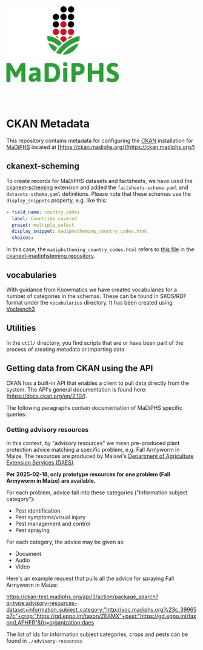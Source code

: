 <img src="images/MaDiPHS_logo.png" style="height: 200px; padding-bottom: 50px;"/>


# CKAN Metadata
This repository contains metadata for configuring the [CKAN](https://ckan.org/) installation 
for [MaDiPHS](https://madiphs.org) located at [https://ckan.madiphs.org/](https://ckan.madiphs.org/)

## ckanext-scheming
To create records for MaDiPHS datasets and factsheets, we have used the [ckanext-scheming](https://github.com/ckan/ckanext-scheming) 
extension and added the `factsheets-schema.yaml` and `datasets-schema.yaml` definitions. Please note that these schemas use the 
`display_snippets` property, e.g. like this:

```yaml
- field_name: country_codes
  label: Countries covered
  preset: multiple_select
  display_snippet: madiphstheming_country_codes.html
  choices:
 ```

 In this case, the `madiphstheming_country_codes.html` refers to [this file](https://github.com/MaDiPHS/ckanext-madiphstheming/blob/main/ckanext/madiphstheming/templates/scheming/display_snippets/madiphstheming_country_codes.html) in the [ckanext-madiphsteming repository](https://github.com/MaDiPHS/ckanext-madiphstheming).



## vocabularies
With guidance from Knowmatics we have created vocabularies for a number of categories in the schemas. These can be found in SKOS/RDF format under the `vocabularies` directory. It has been created using [Vocbench3](https://bitbucket.org/art-uniroma2/vocbench3/src/master/)

## Utilities
In the `util/` directory, you find scripts that are or have been part of the process of creating metadata or importing data

## Getting data from CKAN using the API
CKAN has a built-in API that enables a client to pull data directly from the system. The API's general documentation is found here: (https://docs.ckan.org/en/2.10/).

The following paragraphs contain documentation of MaDiPHS specific queries.

### Getting advisory resources
In this context, by "advisory resources" we mean pre-produced plant protection advice matching a specific problem, e.g. Fall Armyworm in Maize. The resources are produced by Malawi's [Department of Agriculture Extension Services (DAES)](https://ckan.madiphs.org/organization/about/daes).

**Per 2025-02-18, only prototype resources for one problem (Fall Armyworm in Maize) are available.**

For each problem, advice fall into these categories ("Information subject category"):
* Pest identification
* Pest symptoms/visual injury
* Pest management and control
* Pest spraying

For each category, the advice may be given as:
* Document
* Audio
* Video

Here's an example request that pulls all the advice for spraying Fall Armyworm in Maize:

https://ckan-test.madiphs.org/api/3/action/package_search?q=type:advisory-resources-dataset+information_subject_category:"http://voc.madiphs.org%23c_39965b7c"+crop:"https://gd.eppo.int/taxon/ZEAMX"+pest:"https://gd.eppo.int/taxon/LAPHFR"&fq=organization:daes 

The list of ids for information subject categories, crops and pests can be found in `./advisory-resources`